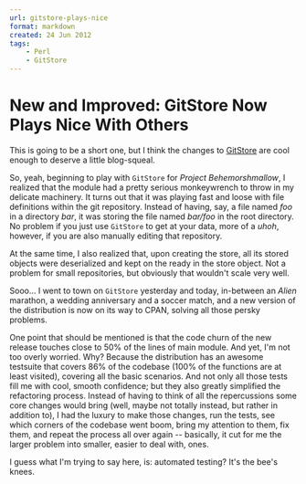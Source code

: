 ```yaml
---
url: gitstore-plays-nice
format: markdown
created: 24 Jun 2012
tags:
    - Perl
    - GitStore
---
```


# New and Improved: GitStore Now Plays Nice With Others

This is going to be a short one, but I think the changes to
[GitStore](cpan) are cool enough to deserve a little blog-squeal.

So, yeah, beginning to play with `GitStore` for *Project Behemorshmallow*, 
I realized that the module had a pretty serious monkeywrench to throw in my 
delicate machinery. It turns out that it was playing fast and loose with
file definitions within the git repository. Instead of having, say, 
a file named *foo* in a directory *bar*, it was storing 
the file named *bar/foo* in the root directory. No problem if you just
use `GitStore` to get at your data, more of a *uhoh*, however, if you are also
manually editing that repository.

At the same time, I also realized that, upon creating the store, all
its stored objects were deserialized and kept on the ready in the store
object. Not a problem for small repositories, but obviously that wouldn't
scale very well.

Sooo... I went to town on `GitStore` yesterday and today, in-between an
*Alien* marathon, a wedding anniversary and a soccer match, and a new version
of the distribution is now on its way to CPAN, solving all those persky
problems.

One point that should be mentioned is that the code churn of the new
release touches close to 50% of the lines of  main module. And yet, I'm
not too overly worried. Why? Because the distribution has an awesome
testsuite that covers 86% of the codebase (100% of the functions are
at least visited), covering all the basic scenarios.  And not only all those
tests fill me with cool, smooth confidence; but they also greatly simplified the
refactoring process.  Instead of having to think of all the repercussions 
some core changes would bring (well, maybe not totally instead, but rather in
addition to), I had the luxury to make those changes, run the tests, see which
corners of the codebase went boom, bring my attention to them, fix them, and
repeat the process all over again -- basically, it cut for me the larger
problem into smaller, easier to deal with, ones. 

I guess what I'm trying to say here, is: automated testing? It's the bee's
knees.


